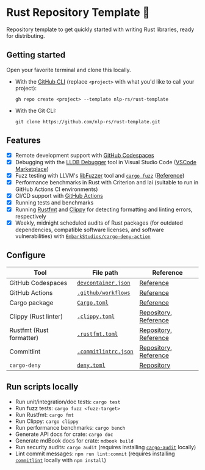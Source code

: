 # Rust Repository Template 🦀

Repository template to get quickly started with writing Rust libraries, ready for distributing.

## Getting started

Open your favorite terminal and clone this locally.

- With the [GitHub CLI](https://cli.github.com/) (replace `<project>` with what you'd like to call your project):

   ```shell
   gh repo create <project> --template nlp-rs/rust-template
   ```

- With the Git CLI:

   ```shell
   git clone https://github.com/nlp-rs/rust-template.git
   ```

## Features

- [x] Remote development support with [GitHub Codespaces](https://github.com/features/codespaces)
- [x] Debugging with the [LLDB Debugger](https://lldb.llvm.org/) tool in Visual Studio Code ([VSCode Marketplace](https://marketplace.visualstudio.com/items?itemName=vadimcn.vscode-lldb))
- [x] Fuzz testing with LLVM's [libFuzzer](https://llvm.org/docs/LibFuzzer.html) tool and [`cargo fuzz`](https://github.com/rust-fuzz/cargo-fuzz) ([Reference](https://rust-fuzz.github.io/book/introduction.html))
- [x] Performance benchmarks in Rust with Criterion and Iai (suitable to run in GitHub Actions CI environments)
- [x] CI/CD support with [GitHub Actions](https://github.com/features/actions)
- [x] Running tests and benchmarks
- [x] Running [Rustfmt](https://github.com/rust-lang/rustfmt) and [Clippy](https://github.com/rust-lang/rust-clippy) for detecting formatting and linting errors, respectively
- [x] Weekly, midnight scheduled audits of Rust packages (for outdated dependencies, compatible software licenses, and software vulnerabilities) with [`EmbarkStudios/cargo-deny-action`](https://github.com/EmbarkStudios/cargo-deny-action)

## Configure

| Tool                     | File path                                                | Reference                                                                                                        |
|--------------------------|----------------------------------------------------------|------------------------------------------------------------------------------------------------------------------|
| GitHub Codespaces        | [`devcontainer.json`](./.devcontainer/devcontainer.json) | [Reference](https://containers.dev/implementors/json_reference/)                                                 |
| GitHub Actions           | [`.github/workflows`](./.github/workflows)               | [Reference](https://docs.github.com/en/actions/using-workflows/workflow-syntax-for-github-actions)               |
| Cargo package            | [`Cargo.toml`](./Cargo.toml)                            | [Reference](https://doc.rust-lang.org/cargo/reference/manifest.html)                                             |
| Clippy (Rust linter)     | [`.clippy.toml`](./.clippy.toml)                         | [Repository](https://github.com/rust-lang/rust-clippy), [Reference]( https://rust-lang.github.io/rust-clippy/) |
| Rustfmt (Rust formatter) | [`.rustfmt.toml`](./.rustfmt.toml)                       | [Repository](https://github.com/rust-lang/rustfmt), [Reference](https://rust-lang.github.io/rustfmt/)           |
| Commitlint               | [`.commitlintrc.json`](./.commitlintrc.json)            | [Repository](https://github.com/conventional-changelog/commitlint), [Reference](https://commitlint.js.org/#/)    |
| `cargo-deny`             | [`deny.toml`](./deny.toml)                               | [Repository](https://github.com/EmbarkStudios/cargo-deny)                                                        |

## Run scripts locally

- Run unit/integration/doc tests: `cargo test`
- Run fuzz tests: `cargo fuzz <fuzz-target>`
- Run Rustfmt: `cargo fmt`
- Run Clippy: `cargo clippy`
- Run performance benchmarks: `cargo bench`
- Generate API docs for crate: `cargo doc`
- Generate mdBook docs for crate: `mdbook build`
- Run security audits: `cargo audit` (requires installing [`cargo-audit`](https://crates.io/crates/cargo-audit) locally)
- Lint commit messages: `npm run lint:commit` (requires installing [`commitlint`](https://commitlint.js.org/#/) locally with `npm install`)
